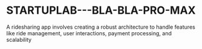 # STARTUPLAB---BLA-BLA-PRO-MAX
A ridesharing app involves creating a robust architecture to handle features like ride management, user interactions, payment processing, and scalability
